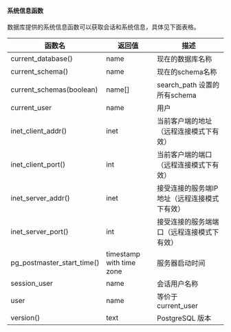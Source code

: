 #### 系统信息函数

数据库提供的系统信息函数可以获取会话和系统信息，具体见下面表格。

| 函数名                     | 返回值                     | 描述                                         |
| -------------------------- | -------------------------- | -------------------------------------------- |
| current_database()         | name                       | 现在的数据库名称                             |
| current_schema()           | name                       | 现在的schema名称                             |
| current_schemas(boolean)   | name[]                     | search_path   设置的所有schema               |
| current_user               | name                       | 用户                                         |
| inet_client_addr()         | inet                       | 当前客户端的地址（远程连接模式下有效）       |
| inet_client_port()         | int                        | 当前客户端的端口（远程连接模式下有效）       |
| inet_server_addr()         | inet                       | 接受连接的服务端IP地址（远程连接模式下有效） |
| inet_server_port()         | int                        | 接受连接的服务端端口（远程连接模式下有效）   |
| pg_postmaster_start_time() | timestamp   with time zone | 服务器启动时间                               |
| session_user               | name                       | 会话用户名称                                 |
| user                       | name                       | 等价于 current_user                          |
| version()                  | text                       | PostgreSQL 版本                              |